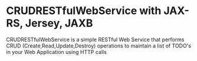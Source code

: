 # CRUDRESTfulWebService with JAX-RS, Jersey, JAXB
CRUDRESTfulWebService is a simple RESTful Web Service that performs CRUD (Create,Read,Update,Destroy) operations to maintain a list of TODO's in your Web Application using HTTP calls
